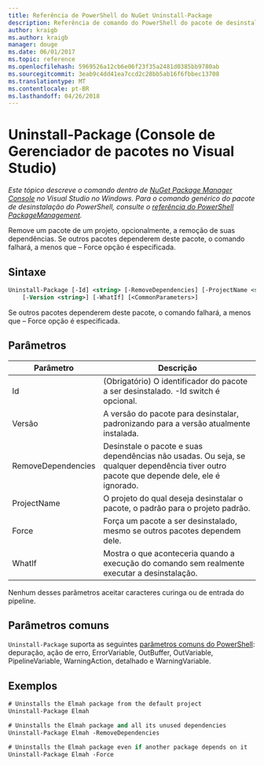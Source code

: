 ```yaml
---
title: Referência de PowerShell do NuGet Uninstall-Package
description: Referência de comando do PowerShell do pacote de desinstalação no Console do Gerenciador de pacotes do NuGet no Visual Studio.
author: kraigb
ms.author: kraigb
manager: douge
ms.date: 06/01/2017
ms.topic: reference
ms.openlocfilehash: 5969526a12cb6e06f23f35a2481d0385bb9780ab
ms.sourcegitcommit: 3eab9c4dd41ea7ccd2c28bb5ab16f6fbbec13708
ms.translationtype: MT
ms.contentlocale: pt-BR
ms.lasthandoff: 04/26/2018
---
```

# <a name="uninstall-package-package-manager-console-in-visual-studio"></a>Uninstall-Package (Console de Gerenciador de pacotes no Visual Studio)

*Este tópico descreve o comando dentro de [NuGet Package Manager Console](package-manager-console.md) no Visual Studio no Windows. Para o comando genérico do pacote de desinstalação do PowerShell, consulte o [referência do PowerShell PackageManagement](/powershell/module/packagemanagement/?view=powershell-6).*

Remove um pacote de um projeto, opcionalmente, a remoção de suas dependências. Se outros pacotes dependerem deste pacote, o comando falhará, a menos que – Force opção é especificada.

## <a name="syntax"></a>Sintaxe

```ps
Uninstall-Package [-Id] <string> [-RemoveDependencies] [-ProjectName <string>] [-Force]
    [-Version <string>] [-WhatIf] [<CommonParameters>]
```

Se outros pacotes dependerem deste pacote, o comando falhará, a menos que – Force opção é especificada.

## <a name="parameters"></a>Parâmetros

| Parâmetro | Descrição |
| --- | --- |
| Id | (Obrigatório) O identificador do pacote a ser desinstalado. -Id switch é opcional. |
| Versão | A versão do pacote para desinstalar, padronizando para a versão atualmente instalada. |
| RemoveDependencies | Desinstale o pacote e suas dependências não usadas. Ou seja, se qualquer dependência tiver outro pacote que depende dele, ele é ignorado. |
| ProjectName | O projeto do qual deseja desinstalar o pacote, o padrão para o projeto padrão. |
| Force | Força um pacote a ser desinstalado, mesmo se outros pacotes dependem dele. |
| WhatIf | Mostra o que aconteceria quando a execução do comando sem realmente executar a desinstalação. |

Nenhum desses parâmetros aceitar caracteres curinga ou de entrada do pipeline.

## <a name="common-parameters"></a>Parâmetros comuns

`Uninstall-Package` suporta as seguintes [parâmetros comuns do PowerShell](http://go.microsoft.com/fwlink/?LinkID=113216): depuração, ação de erro, ErrorVariable, OutBuffer, OutVariable, PipelineVariable, WarningAction, detalhado e WarningVariable.

## <a name="examples"></a>Exemplos

```ps
# Uninstalls the Elmah package from the default project
Uninstall-Package Elmah

# Uninstalls the Elmah package and all its unused dependencies
Uninstall-Package Elmah -RemoveDependencies 

# Uninstalls the Elmah package even if another package depends on it
Uninstall-Package Elmah -Force
```
